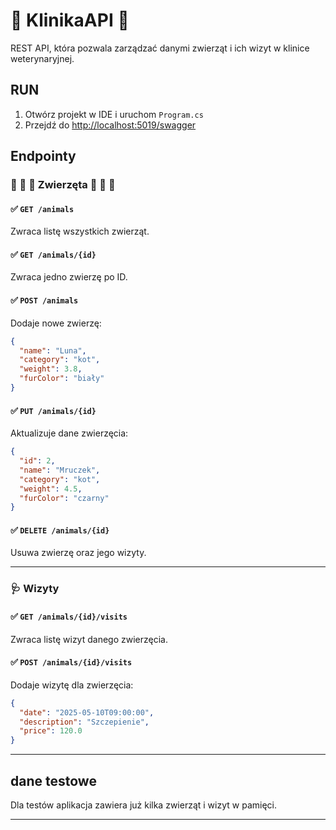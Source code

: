 # 🐾 KlinikaAPI 🐾 

REST API, która pozwala zarządzać danymi zwierząt i ich wizyt w klinice weterynaryjnej.

## RUN

1. Otwórz projekt w IDE i uruchom `Program.cs`
3. Przejdź do [http://localhost:5019/swagger](http://localhost:5019/swagger)

## Endpointy

### 🐶 🐶 🐶 Zwierzęta 🐶 🐶 🐶 

#### ✅ `GET /animals`
Zwraca listę wszystkich zwierząt.

#### ✅ `GET /animals/{id}`
Zwraca jedno zwierzę po ID.

#### ✅ `POST /animals`

Dodaje nowe zwierzę:

```json
{
  "name": "Luna",
  "category": "kot",
  "weight": 3.8,
  "furColor": "biały"
}
```

#### ✅ `PUT /animals/{id}`

Aktualizuje dane zwierzęcia:

```json
{
  "id": 2,
  "name": "Mruczek",
  "category": "kot",
  "weight": 4.5,
  "furColor": "czarny"
}
```

#### ✅ `DELETE /animals/{id}`
Usuwa zwierzę oraz jego wizyty.

---

### 🩺 Wizyty

#### ✅ `GET /animals/{id}/visits`
Zwraca listę wizyt danego zwierzęcia.

#### ✅ `POST /animals/{id}/visits`

Dodaje wizytę dla zwierzęcia:

```json
{
  "date": "2025-05-10T09:00:00",
  "description": "Szczepienie",
  "price": 120.0
}
```

---

## dane testowe

Dla testów aplikacja zawiera już kilka zwierząt i wizyt w pamięci.

---
